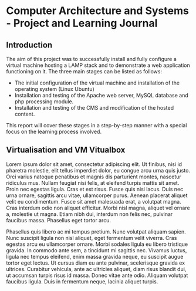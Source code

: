 # Computer Architecture and Systems - Project and Learning Journal

## Introduction
The aim of this project was to successfully install and fully configure a virtual machine hosting a LAMP stack and to demonstrate a web application functioning on it. The three main stages can be listed as follows: 

- The initial configuration of the virtual machine and installation of the operating system (Linux Ubuntu)
- Installation and testing of the Apache web server, MySQL database and php processing module.
- Installation and testing of the CMS and modification of the hosted content.

This report will cover these stages in a step-by-step manner with a special focus on the learning process involved.

## Virtualisation and VM Vitualbox

Lorem ipsum dolor sit amet, consectetur adipiscing elit. Ut finibus, nisi id pharetra molestie, elit tellus imperdiet dolor, eu congue arcu urna quis justo. Orci varius natoque penatibus et magnis dis parturient montes, nascetur ridiculus mus. Nullam feugiat nisi felis, at eleifend turpis mattis sit amet. Proin nec egestas ligula. Cras et est risus. Fusce quis nisi lacus. Duis nec urna ornare, sagittis arcu vitae, ullamcorper purus. Aenean placerat aliquet velit eu condimentum. Fusce sit amet malesuada erat, a volutpat magna. Cras interdum odio non aliquet efficitur. Morbi nisl magna, aliquet vel ornare a, molestie ut magna. Etiam nibh dui, interdum non felis nec, pulvinar faucibus massa. Phasellus eget tortor arcu.

Phasellus quis libero ac mi tempus pretium. Nunc volutpat aliquam sapien. Nunc suscipit ligula non nisl aliquet, eget fermentum velit viverra. Cras egestas arcu eu ullamcorper ornare. Morbi sodales ligula eu libero tristique gravida. In commodo ante sem, a tincidunt mi sagittis nec. Vivamus luctus, ligula nec tempus eleifend, enim massa gravida neque, eu suscipit augue tortor eget lectus. Ut cursus diam eu ante pulvinar, scelerisque gravida ex ultrices. Curabitur vehicula, ante ac ultricies aliquet, diam risus blandit dui, ut accumsan turpis risus id massa. Donec vitae ante odio. Aliquam volutpat faucibus ligula. Duis in fermentum neque, lacinia aliquet turpis.
